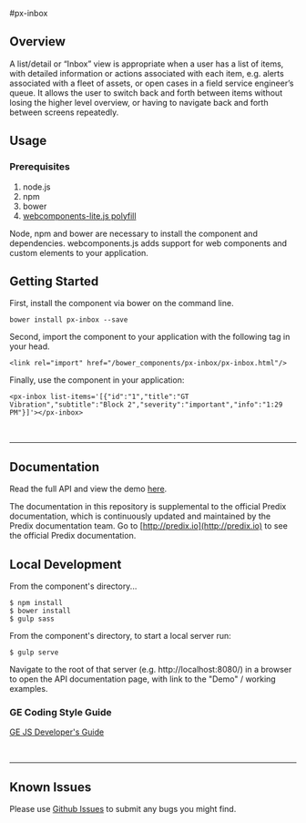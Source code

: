 #px-inbox

## Overview

A list/detail or “Inbox” view is appropriate when a user has a list of items, with detailed information or actions associated with each item, e.g. alerts associated with a fleet of assets, or open cases in a field service engineer’s queue. It allows the user to switch back and forth between items without losing the higher level overview, or having to navigate back and forth between screens repeatedly.

## Usage

### Prerequisites
1. node.js
2. npm
3. bower
4. [webcomponents-lite.js polyfill](https://github.com/webcomponents/webcomponentsjs)

Node, npm and bower are necessary to install the component and dependencies. webcomponents.js adds support for web components and custom elements to your application.

## Getting Started

First, install the component via bower on the command line.

```
bower install px-inbox --save
```

Second, import the component to your application with the following tag in your head.

```
<link rel="import" href="/bower_components/px-inbox/px-inbox.html"/>
```

Finally, use the component in your application:

```
<px-inbox list-items='[{"id":"1","title":"GT Vibration","subtitle":"Block 2","severity":"important","info":"1:29 PM"}]'></px-inbox>
```

<br />
<hr />

## Documentation

Read the full API and view the demo [here](https://predixdev.github.io/px-inbox).

The documentation in this repository is supplemental to the official Predix documentation, which is continuously updated and maintained by the Predix documentation team. Go to [http://predix.io](http://predix.io)  to see the official Predix documentation.


## Local Development

From the component's directory...

```
$ npm install
$ bower install
$ gulp sass
```

From the component's directory, to start a local server run:

```
$ gulp serve
```

Navigate to the root of that server (e.g. http://localhost:8080/) in a browser to open the API documentation page, with link to the "Demo" / working examples.

### GE Coding Style Guide
[GE JS Developer's Guide](https://github.com/GeneralElectric/javascript)

<br />
<hr />

## Known Issues

Please use [Github Issues](https://github.com/PredixDev/px-inbox/issues) to submit any bugs you might find.
